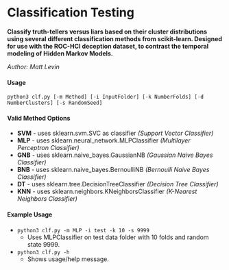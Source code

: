 # Classification Testing

**Classify truth-tellers versus liars based on their cluster distributions using several different classification methods from scikit-learn. Designed for use with the ROC-HCI deception dataset, to contrast the temporal modeling of Hidden Markov Models.**

*Author: Matt Levin*


#### Usage

`python3 clf.py [-m Method] [-i InputFolder] [-k NumberFolds] [-d NumberClusters] [-s RandomSeed]`


#### Valid Method Options
* **SVM** - uses sklearn.svm.SVC as classifier          *(Support Vector Classifier)*
* **MLP** - uses sklearn.neural_network.MLPClassifier   *(Multilayer Perceptron Classifier)*
* **GNB** - uses sklearn.naive_bayes.GaussianNB         *(Gaussian Naive Bayes Classifier)*
* **BNB** - uses sklearn.naive_bayes.BernoulliNB        *(Bernoulli Naive Bayes Classifier)*
* **DT**  - uses sklearn.tree.DecisionTreeClassifier    *(Decision Tree Classifier)*
* **KNN** - uses sklearn.neighbors.KNeighborsClassifier *(K-Nearest Neighbors Classifier)*


#### Example Usage
* `python3 clf.py -m MLP -i test -k 10 -s 9999` 
  * Uses MLPClassifier on test data folder with 10 folds and random state 9999.
* `python3 clf.py -h`
  * Shows usage/help message.
